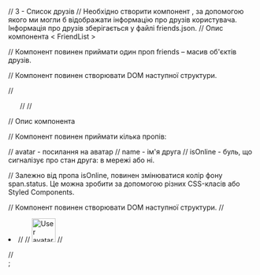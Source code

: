 // 3 - Список друзів // Необхідно створити компонент <FriendList>, за допомогою
якого ми могли б відображати інформацію про друзів користувача. Інформація про
друзів зберігається у файлі friends.json. // Опис компонента < FriendList >

// Компонент повинен приймати один проп friends – масив об'єктів друзів.

// Компонент повинен створювати DOM наступної структури.

// <ul class="friend-list"> // <!-- Довільна кіл-сть FriendListItem --> // </ul>

// Опис компонента <FriendListItem>

// Компонент повинен приймати кілька пропів:

// avatar - посилання на аватар // name - ім'я друга // isOnline - буль, що
сигналізує про стан друга: в мережі або ні.

// Залежно від пропа isOnline, повинен змінюватися колір фону span.status. Це
можна зробити за допомогою різних CSS-класів або Styled Components.

// Компонент повинен створювати DOM наступної структури. // <li class="item"> //
<span class="status"></span> //
<img class="avatar" src="" alt="User avatar" width="48" /> //
<p class="name"></p> // </li>;
